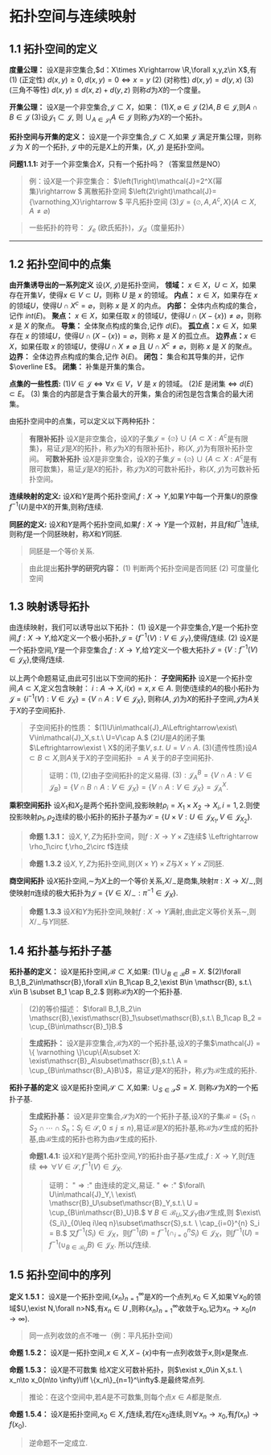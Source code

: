 # 拓扑空间与连续映射
## 1.1 拓扑空间的定义
**度量公理：**
设$X$是非空集合,$d：X\times X\rightarrow \R,\forall x,y,z\in X$,有
$(1)$ (正定性) $d(x,y)\geq0,d(x,y)=0\Leftrightarrow x = y$ 
$(2)$ (对称性) $d(x,y) = d(y,x)$
$(3)$ (三角不等性) $d(x,y) \leq d(x,z)+d(y,z)$
则称$d$为$X$的一个度量。

**开集公理：**
设$X$是一个非空集合,$\mathcal{J}\subset X$，如果：
$\left(1\right)X,\varnothing\in\mathcal{J}$
$\left(2\right)A,B\in\mathcal{J}$,则$A\cap B\in\mathcal{J}$
$\left ( 3\right )$设$\mathcal{J}_1\subset \mathcal{J}$, 则 $\cup _{A\in \mathcal{J}_1}A\in \mathcal{J}$
则称$\mathcal{J}$为$X$的一个拓扑。

**拓扑空间与开集的定义：**
设$X$是一个非空集合,$\mathcal{J}\subset X$,如果 $\mathcal{J}$ 满足开集公理，则称  $\mathcal{J}$ 为 $X$ 的一个拓扑,  $\mathcal{J}$ 中的元是$X$上的开集，$(X, \mathcal{J})$ 是拓扑空间。

**问题1.1.1:** 对于一个非空集合$X$，只有一个拓扑吗？（答案显然是NO）
>例：设$X$是一个非空集合：
$\left(1\right)\mathcal{J}=2^X(幂集)\rightarrow $ 离散拓扑空间
$\left(2\right)\mathcal{J}=\{\varnothing,X\}\rightarrow $ 平凡拓扑空间
$\left(3\right)\mathcal{J}=\{\varnothing,A,A^{c},X\}(A\subset X,A\neq\varnothing)$

>一些拓扑的符号： $\mathcal{J}_{e}$ (欧氏拓扑)，$\mathcal{J}_d$（度量拓扑）


****************

## 1.2 拓扑空间中的点集
**由开集诱导出的一系列定义**
设$(X,\mathcal{J})$是拓扑空间，
**领域：** $x\in X$，$U\subset X$，如果存在开集$V$，使得$x\in V\subset U$，则称 $U$ 是 $x$ 的领域。
**内点：** $x\in X$，如果存在 $x$ 的领域$U$，使得$U\cap X^c = \varnothing$，则称 $x$ 是 $X$ 的内点。
**内部：** 全体内点构成的集合，记作 $int(E)$。
**聚点：** $x\in X$，如果任取 $x$ 的领域$U$，使得$U\cap (X-\{x\}) \neq \varnothing$，则称 $x$ 是 $X$ 的聚点。
**导集：** 全体聚点构成的集合,记作 $d(E)$。
**孤立点：**$x\in X$，如果存在 $x$ 的领域$U$，使得$U \cap \left(X-\{x\}\right) = \varnothing$，则称 $x$ 是 $X$ 的孤立点。
**边界点：**$x\in X$，如果任取 $x$ 的领域$U$，使得$U\cap X\neq \varnothing$ 且 $U\cap X^c\neq \varnothing$，则称 $x$ 是 $X$ 的聚点。
**边界：** 全体边界点构成的集合,记作 $\partial(E)$。
**闭包：** 集合和其导集的并，记作 $\overline E$。
**闭集：** 补集是开集的集合。

**点集的一些性质:**
$\left(1\right)V\in \mathcal{J} \Leftrightarrow \forall x\in V$，$V$ 是 $x$ 的领域。 
$\left(2\right)E$ 是闭集$\Leftrightarrow d(E)\subset E$。
$\left(3\right)$ 集合的内部是含于集合最大的开集，集合的闭包是包含集合的最大闭集。

由拓扑空间中的点集，可以定义以下两种拓扑：
>**有限补拓扑**
设$X$是非空集合，设$X$的子集$\mathcal{J} = \{ \varnothing \}\cup\{A\subset X: A^c$是有限集$\}$，易证$\mathcal{J}$是$X$的拓扑，称$\mathcal{J}$为$X$的有限补拓扑，称$(X,\mathcal{J})$为有限补拓扑空间。
**可数补拓扑**
设$X$是非空集合，设$X$的子集$\mathcal{J} = \{ \varnothing \}\cup\{A\subset X: A^c$是有限可数集$\}$，易证$\mathcal{J}$是$X$的拓扑，称$\mathcal{J}$为$X$的可数补拓扑，称$(X,\mathcal{J})$为可数补拓扑空间。

**连续映射的定义:**
设$X$和$Y$是两个拓扑空间,$f:X\rightarrow Y$,如果$Y$中每一个开集$U$的原像$f^{-1}(U)$是中$X$的开集,则称$f$连续.

**同胚的定义:**
设$X$和$Y$是两个拓扑空间,如果$f:X\rightarrow Y$是一个双射，并且$f$和$f^{-1}$连续,则称$f$是一个同胚映射，称$X$和$Y$同胚.
>同胚是一个等价关系.

>由此提出**拓扑学的研究内容：**
$(1)$ 判断两个拓扑空间是否同胚
$(2)$ 可度量化空间

## 1.3 映射诱导拓扑
由连续映射，我们可以诱导出以下拓扑：
$(1)$ 设$X$是一个非空集合,$Y$是一个拓扑空间,$f:X\rightarrow Y$,给$X$定义一个极小拓扑,$\mathcal{J}=\{f^{-1}(V):V\in\mathcal{J}_Y\}$,使得$f$连续.
$(2)$ 设$X$是一个拓扑空间,$Y$是一个非空集合,$f:X\rightarrow Y$,给$Y$定义一个极大拓扑$\mathcal{J}=\{V:f^{-1}(V)\in\mathcal{J}_X\}$,使得$f$连续.

以上两个命题易证,由此可引出以下空间的拓扑：
**子空间拓扑** 
 设$X$是一个拓扑空间,$A\subset X$,定义包含映射：
 $i:A\rightarrow X,i(x) = x,x\in A.$
 则使$i$连续的$A$的极小拓扑为$\mathcal{J}=\{i^{-1}(V):V\in\mathcal{J}_X\}=\{V\cap A:V\in\mathcal{J}_X\}$,
 则称$(A,\mathcal{J})$为$X$的拓扑子空间,$\mathcal{J}$为$A$关于$X$的子空间拓扑.
 >子空间拓扑的性质：
 $(1)U\in\mathcal{J}_A\Leftrightarrow\exist\ V\in\mathcal{J}_X,s.t.\ U=V\cap A.$
 $(2)U$是$A$的闭子集$\Leftrightarrow\exist \ X$的闭子集$V,s.t.\ U = V\cap A.$
 $(3)$(遗传性质)设$A\subset B\subset X,$则$A$关于$X$的子空间拓扑 $=A$ 关于的$B$子空间拓扑.<a name="遗传性质"></a>
 >>证明：$(1),(2)$由子空间拓扑的定义易得.
 $(3):\mathcal{J}_A^B=\{V\cap A:V\in\mathcal{J}_B\}=\{V\cap B\cap A:V\in\mathcal{J}_X\}=\{V\cap A:V\in\mathcal{J}_X\}=\mathcal{J}_A^X.$
 

**乘积空间拓扑**
设$X_1$和$X_2$是两个拓扑空间,投影映射$\rho_i = X_1\times X_2\rightarrow X_i,i=1,2.$则使投影映射$\rho_1,\rho_2$连续的极小拓扑的拓扑子基为$\mathscr{S}=\{U\times V:U\in\mathcal{J}_{X_1},V\in\mathcal{J}_{X_2}\}.$
>**命题 1.3.1：**
设$X,Y,Z$为拓扑空间，则$f:X\to Y\times Z$连续$
\Leftrightarrow \rho_1\circ f,\rho_2\circ f$连续

>**命题 1.3.2**
设$X,Y,Z$为拓扑空间,则$(X\times Y)\times Z$与$X\times Y\times Z$同胚.

**商空间拓扑**
设$X$拓扑空间,$\sim$为$X$上的一个等价关系,$X/_\sim$是商集,映射$\pi:X\to X/_\sim$,则使映射$\pi$连续的极大拓扑为$\mathcal{J}=\{V\in X/_\sim:\pi^{-1}\in\mathcal{J}_X\}.$
>**命题 1.3.3**
设$X$和$Y$为拓扑空间,映射$f:X\to Y$满射,由此定义等价关系$\sim$,则$X/_\sim$与$Y$同胚.

## 1.4 拓扑基与拓扑子基

**拓扑基的定义：**
设$X$是拓扑空间,$\mathscr{B}\subset X$,如果:
$(1)\cup_{B\in\mathscr{B}}B=X.$
$(2)\forall B_1,B_2\in\mathscr{B},\forall x\in B_1\cap B_2,\exist B\in \mathscr{B}, s.t.\ x\in B \subset B_1 \cap B_2.$
则称$\mathscr{B}$为$X$的一个拓扑基.
>$(2)$的等价描述：
$\forall B_1,B_2\in \mathscr{B},\exist\mathscr{B}_1\subset\mathscr{B},s.t.\ B_1\cap B_2 = \cup_{B\in\mathscr{B}_1}B.$

>**生成拓扑：**
设$X$是非空集合,$\mathscr{B}$为$X$的一个拓扑基,设$X$的子集$\mathcal{J} = \{ \varnothing \}\cup\{A\subset X: \exist\mathscr{B}_A\subset\mathscr{B},s.t.\ A = \cup_{B\in\mathscr{B}_A}B\}$，易证$\mathcal{J}$是$X$的拓扑，称$\mathcal{J}$为$\mathscr{B}$生成的拓扑.

**拓扑子基的定义**
设$X$是拓扑空间,$\mathscr{S}\subset X$,如果: $\cup_{S\in\mathscr{S}}S=X.$
则称$\mathscr{S}$为$X$的一个拓扑子基.

>**生成拓扑基：**
设$X$是非空集合,$\mathscr{S}$为$X$的一个拓扑子基,设$X$的子集$\mathscr{B} =\{S_1\cap S_2\cap\cdots\cap S_n：S_j\in\mathscr{S},0\leq j\leq n\}$,易证$\mathscr{B}$是$X$的拓扑基,称$\mathscr{B}$为$\mathscr{S}$生成的拓扑基,由$\mathscr{B}$生成的拓扑也称为由$\mathscr{S}$生成的拓扑.

>**命题1.4.1:**
设$X$和$Y$是两个拓扑空间,$Y$的拓扑由子基$\mathscr{S}$生成,$f:X\rightarrow Y$,则$f$连续$\Leftrightarrow\forall V\in \mathscr{S},f^{-1}(V)\in\mathcal{J}_X$.
>>证明：
"$\Rightarrow:$" 由连续的定义,易证.
"$\Leftarrow:$" $\forall\  U\in\mathcal{J}_Y,\ \exist\ \mathscr{B}_U\subset\mathscr{B}_Y,s.t.\ U = \cup_{B\in\mathscr{B}_U}B.$
$\forall \ B\in \mathscr{B}_U$,又$\mathcal{J}_Y$由$\mathscr{S}$生成,则 $\exist\{S_i\}_{0\leq i\leq n}\subset\mathscr{S},s.t. \ \cap_{i=0}^{n} S_i = B.$
又$f^{-1}(S_i)\in\mathcal{J}_X$，则$f^{-1}(B)=f^{-1}(\cap_{i=0}^{n} S_i)\in\mathcal{J}_X$，则$f^{-1}(U)=f^{-1}( \cup_{B\in\mathscr{B}_U}B)\in\mathcal{J}_X$.
所以$f$连续.

## 1.5 拓扑空间中的序列
**定义 1.5.1：**
设$X$是一个拓扑空间,$\{x_n\}_{n=1}^\infty$是$X$的一个点列,$x_0\in X$,如果$\forall x_0$的领域$U,\exist N,\forall n>N$,有$x_n\in U$ ,则称$\{x_n\}_{n=1}^\infty$收敛于$x_0$,记为$x_n\to x_0(n\to \infty)$.
>同一点列收敛的点不唯一（例：平凡拓扑空间）

**命题 1.5.2：**
设$X$是一拓扑空间,$x\in X,X-\{x\}$中有一点列收敛于$x$,则$x$是聚点.

**命题 1.5.3：**
设$X$是不可数集 给$X$定义可数补拓扑，则$\exist x_0\in X,s.t. \ x_n\to x_0(n\to \infty)\iff \{x_n\}_{n=1}^\infty$.是最终常点列.
>推论：在这个空间中,若$A$是不可数集,则每个点$x\in A$都是聚点.

**命题 1.5.4：**
设$X$是拓扑空间,$x_0\in X,f$连续,若$f$在$x_0$连续,则$\forall x_n\to x_0$,有$f(x_n)\to f(x_0).$
>逆命题不一定成立.